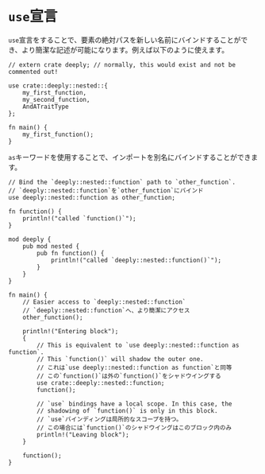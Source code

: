 <!--
# The `use` declaration
-->
# `use`宣言

<!--
The `use` declaration can be used to bind a full path to a new name, for easier
access. It is often used like this:
-->
`use`宣言をすることで、要素の絶対パスを新しい名前にバインドすることができ、より簡潔な記述が可能になります。例えば以下のように使えます。

```rust,editable,ignore
// extern crate deeply; // normally, this would exist and not be commented out!

use crate::deeply::nested::{
    my_first_function,
    my_second_function,
    AndATraitType
};

fn main() {
    my_first_function();
}
```

<!--
You can use the `as` keyword to bind imports to a different name:
-->
`as`キーワードを使用することで、インポートを別名にバインドすることができます。

```rust,editable
// Bind the `deeply::nested::function` path to `other_function`.
// `deeply::nested::function`を`other_function`にバインド
use deeply::nested::function as other_function;

fn function() {
    println!("called `function()`");
}

mod deeply {
    pub mod nested {
        pub fn function() {
            println!("called `deeply::nested::function()`");
        }
    }
}

fn main() {
    // Easier access to `deeply::nested::function`
    // `deeply::nested::function`へ、より簡潔にアクセス
    other_function();

    println!("Entering block");
    {
        // This is equivalent to `use deeply::nested::function as function`.
        // This `function()` will shadow the outer one.
        // これは`use deeply::nested::function as function`と同等
        // この`function()`は外の`function()`をシャドウイングする
        use crate::deeply::nested::function;
        function();

        // `use` bindings have a local scope. In this case, the
        // shadowing of `function()` is only in this block.
        // `use`バインディングは局所的なスコープを持つ。
        // この場合には`function()`のシャドウイングはこのブロック内のみ
        println!("Leaving block");
    }

    function();
}
```
